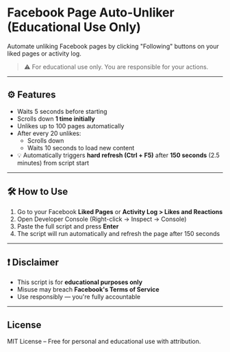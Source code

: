 # Facebook Page Auto-Unliker (Educational Use Only)

Automate unliking Facebook pages by clicking "Following" buttons on your liked pages or activity log.

> ⚠️ For educational use only. You are responsible for your actions.

---

## ⚙️ Features

- Waits 5 seconds before starting
- Scrolls down **1 time initially**
- Unlikes up to 100 pages automatically
- After every 20 unlikes:
  - Scrolls down
  - Waits 10 seconds to load new content
- 💡 Automatically triggers **hard refresh (Ctrl + F5)** after **150 seconds** (2.5 minutes) from script start

---

## 🛠️ How to Use

1. Go to your Facebook **Liked Pages** or **Activity Log > Likes and Reactions**
2. Open Developer Console (Right-click → Inspect → Console)
3. Paste the full script and press **Enter**
4. The script will run automatically and refresh the page after 150 seconds

---

## ❗ Disclaimer

- This script is for **educational purposes only**
- Misuse may breach **Facebook's Terms of Service**
- Use responsibly — you're fully accountable


---

## License

MIT License – Free for personal and educational use with attribution.



